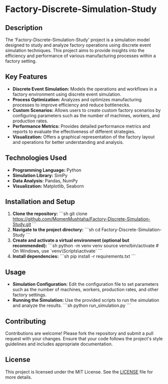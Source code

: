 # Factory-Discrete-Simulation-Study

## Description
The 'Factory-Discrete-Simulation-Study' project is a simulation model designed to study and analyze factory operations using discrete event simulation techniques. This project aims to provide insights into the efficiency and performance of various manufacturing processes within a factory setting.

## Key Features
- **Discrete Event Simulation:** Models the operations and workflows in a factory environment using discrete event simulation.
- **Process Optimization:** Analyzes and optimizes manufacturing processes to improve efficiency and reduce bottlenecks.
- **Custom Scenarios:** Allows users to create custom factory scenarios by configuring parameters such as the number of machines, workers, and production rates.
- **Performance Metrics:** Provides detailed performance metrics and reports to evaluate the effectiveness of different strategies.
- **Visualization:** Offers a graphical representation of the factory layout and operations for better understanding and analysis.

## Technologies Used
- **Programming Language:** Python
- **Simulation Library:** SimPy
- **Data Analysis:** Pandas, NumPy
- **Visualization:** Matplotlib, Seaborn

## Installation and Setup
1. **Clone the repository:**
   \`\`\`sh
   git clone https://github.com/MomenMushtaha/Factory-Discrete-Simulation-Study.git
   \`\`\`
2. **Navigate to the project directory:**
   \`\`\`sh
   cd Factory-Discrete-Simulation-Study
   \`\`\`
3. **Create and activate a virtual environment (optional but recommended):**
   \`\`\`sh
   python -m venv venv
   source venv/bin/activate  # On Windows, use \`venv\Scripts\activate\`
   \`\`\`
4. **Install dependencies:**
   \`\`\`sh
   pip install -r requirements.txt
   \`\`\`

## Usage
- **Simulation Configuration:** Edit the configuration file to set parameters such as the number of machines, workers, production rates, and other factory settings.
- **Running the Simulation:** Use the provided scripts to run the simulation and analyze the results.
   \`\`\`sh
   python run_simulation.py
   \`\`\`

## Contributing
Contributions are welcome! Please fork the repository and submit a pull request with your changes. Ensure that your code follows the project's style guidelines and includes appropriate documentation.

## License
This project is licensed under the MIT License. See the [LICENSE](https://github.com/MomenMushtaha/Factory-Discrete-Simulation-Study/blob/main/LICENSE) file for more details.

